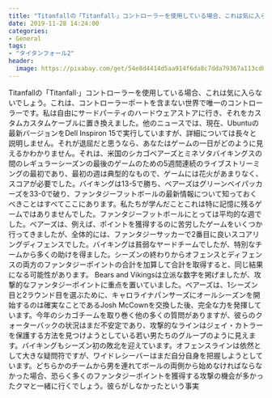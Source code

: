 ```yaml
---
title: "Titanfallの「Titanfall‧」コントローラーを使用している場合、これは気に入らないでしょう。"
date: 2019-11-28 14:24:00
categories:
- General
tags:
- "タイタンフォール2"
header:
  image: https://pixabay.com/get/54e8d4414d5aa914f6da8c7dda79367a113cdbe25b526c4870287fdd9645c15bb0_1280.jpg
---
```


Titanfallの「Titanfall‧」コントローラーを使用している場合、これは気に入らないでしょう。これは、コントローラーポートを含まない世界で唯一のコントローラーです。私は自由にサードパーティのハードウェアストアに行き、それをカスタムカスタムケーブルに置き換えました。他のニュースでは、現在、Ubuntuの最新バージョンをDell Inspiron 15で実行していますが、詳細については長々と説明しません。それが退屈だと思うなら、あなたはゲームの一日がどのように見えるかわかりません。それは、米国のシカゴベアーズとミネソタバイキングスの間のレギュラーシーズンの最後のゲームのための5週間連続のライブストリーミングの最初であり、最初の週は典型的なもので、ゲームには花火があまりなく、スコアが必要でした。バイキングは13-5で勝ち、ベアーズはグリーンベイパッカーズを33-0で破り、ファンタジーフットボールの最新情報について知っておくべきことはすべてここにあります。私たちが学んだことこれは特に記憶に残るゲームではありませんでした。ファンタジーフットボールにとっては平均的な週でした。ベアーズは、例えば、ポイントを獲得するのに苦労したゲームをいくつか行ってきましたが、全体的には、ファンタジーサッカーで2番目に良いスコアリングディフェンスでした。バイキングは貧弱なヤードチームでしたが、特別なチームから多くの助けを得ました。シーズンの終わりからオフェンスとディフェンスの両方のファンタジーポイントの合計を加算して合計を取得すると、同じ結果になる可能性があります。 Bears and Vikingsは立派な数字を掲げましたが、攻撃的なファンタジーポイントに重点を置いていました。ベアーズは、1シーズン目と2ラウンド目を選ぶために、キャロライナパンサーズにオールシーズンを開始するのは確実なことであるJosh McCownを交換した後、完全な力を発揮しています。今年のシカゴチームを取り巻く他の多くの質問がありますが、彼らのクォーターバックの状況はまだ不安定であり、攻撃的なラインはジェイ・カトラーを保護する方法を見つけようとしている若い男たちのグループのように見えます。バイキングもシーズン初の敗北を迎えています。オフェンスラインは依然として大きな疑問符ですが、ワイドレシーバーはまだ自分自身を把握しようとしています。どちらかのチームから男を連れてボールの両側から始めなければならなかった場合、恐らく多くのファンタジーポイントを獲得する攻撃の機会が多かったクマと一緒に行くでしょう。彼らがしなかったという事実
